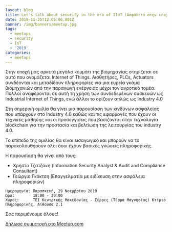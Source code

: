 ```yaml
---
layout: blog
title: Let's talk about security in the era of IIoT (Ασφάλεια στην εποχή του IIoT)
date: 2019-11-25T12:05:06.801Z
banner: /img/banners/meetup.jpg
tags:
  - meetups
  - security
  - IoT
  - '2019'
categories:
  - meetups
---
```

Στην εποχή μας αρκετά μεγάλο κομμάτι της βιομηχανίας στηρίζεται σε αυτό που ονομάζεται Internet of Things. Αισθητήρες, PLCs, Actuators συνδέονται και μεταδίδουν πληροφορίες για μια ευρεία γκάμα βιομηχανιών από την παραγωγή ενέργειας μέχρι τον αγροτικό τομέα. Πολλοί αναφέρονται σε αυτή τη χρήση των συνδεδεμένων συσκευών ως Industrial Internet of Things, ενώ άλλοι το ορίζουν απλώς ως Industry 4.0

Στη σημερινή ομιλία θα γίνει μια παρουσίαση των κινδύνων ασφαλείας που υπάρχουν στο Industry 4.0 καθώς και τις εφαρμογές που έχουν οι τεχνικές μάθησης και οι προσεγγίσεις που βασίζονται στην τεχνολογία blockchain για την προστασία και βελτίωση της λειτουργίας του industry 4.0.

Το επίπεδο της ομιλίας θα είναι εισαγωγικό και μπορούν να το παρακολουθήσουν όλοι όσοι έχουν βασικές γνώσεις πληροφορικής.

Η παρουσίαση θα γίνει από τους:

* Χρήστο Τζατζάκη (Information Security Analyst & Audit and Compliance Consultant)
* Γεώργιο Γκόκτση (Επαγγελματία με ειδίκευση στην ασφάλεια πληροφοριών)


```
Ημερομηνία: Παρασκευή, 29 Νοεμβρίου 2019
Ώρα:        18:00 - 20:00
Χώρος:      ΤΕΙ Κεντρικής Μακεδονίας - Σέρρες (Τέρμα Μαγνησίας) Κτίριο Πληροφορικής, Αίθουσα 2.1
```

Σας περιμένουμε όλους!

<a href="https://www.meetu.ps/e/HsRjr/t5y06/d" class="btn btn-danger btn-large">Δήλωσε συμμετοχή στο Meetup.com</a>

